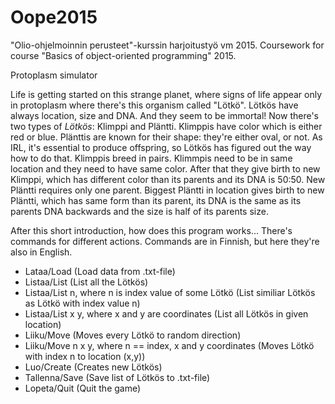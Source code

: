 # Oope2015
"Olio-ohjelmoinnin perusteet"-kurssin harjoitustyö vm 2015.
Coursework for course "Basics of object-oriented programming" 2015.

Protoplasm simulator

Life is getting started on this strange planet, where signs of life appear only in protoplasm where there's this organism called "Lötkö". Lötkös have always location, size and DNA. And they seem to be immortal! Now there's two types of *Lötkös*: Klimppi and Pläntti. Klimppis have color which is either red or blue. Plänttis are known for their shape: they're either oval, or not. As IRL, it's essential to produce offspring, so Lötkös has figured out the way how to do that. Klimppis breed in pairs. Klimmpis need to be in same location and they need to have same color. After that they give birth to new Klimppi, which has different color than its parents and its DNA is 50:50. New Pläntti requires only one parent. Biggest Pläntti in location gives birth to new Pläntti, which has same form than its parent, its DNA is the same as its parents DNA backwards and the size is half of its parents size.

After this short introduction, how does this program works...
There's commands for different actions. Commands are in Finnish, but here they're also in English.
* Lataa/Load (Load data from .txt-file)
* Listaa/List (List all the Lötkös)
* Listaa/List n, where n is index value of some Lötkö (List similiar Lötkös as Lötkö with index value n)
* Listaa/List x y, where x and y are coordinates (List all Lötkös in given location)
* Liiku/Move (Moves every Lötkö to random direction)
* Liiku/Move n x y, where n == index, x and y coordinates (Moves Lötkö with index n to location (x,y))
* Luo/Create (Creates new Lötkös)
* Tallenna/Save (Save list of Lötkös to .txt-file)
* Lopeta/Quit (Quit the game)
